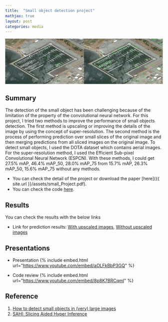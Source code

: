 ```yaml
---
title:  "Small object detection project"
mathjax: true
layout: post
categories: media
---
```


![detection](https://github.com/GijungLee/Small_object_detection_project/blob/main/data/Picture1.png?raw=true)


## Summary

The detection of the small object has been challenging because of the limitation of the property of the convolutional neural network. For this project, I tried two methods to improve the performance of small objects detection. The first method is upscaling or improving the details of the image by using the concept of super-resolution. The second method is the process of performing prediction over small slices of the original image and then merging predictions from all sliced images on the original image. To detect small objects, I used the DOTA dataset which contains aerial images. For the super-resolution method, I used the Efficient Sub-pixel Convolutional Neural Network (ESPCN). With these methods, I could get 27.5% mAP, 46.4% mAP_50, 28.0% mAP_75 from 15.7% mAP, 26.3% mAP_50, 15.6% mAP_75 without any methods.

- You can check the detail of the project or download the paper [here]({{ site.url }}/assets/small_Project.pdf).
- You can check the code [here](https://github.com/GijungLee/Small_object_detection_project).

## Results
You can check the results with the below links 
- Link for prediction results: [With upscaled images](https://drive.google.com/drive/folders/1tioKKtIJDxPaBKCh6-aTkmWPvy-WY_Qt?usp=sharing), [Without upscaled images](https://drive.google.com/drive/folders/1yH1gUZkCi6xn0GtAt0WTpd0Oj-PoQ3fJ?usp=sharing)

## Presentations
- Presentation
{% include embed.html url="https://www.youtube.com/embed/aOLFkBbP3GQ" %}

- Code review
{% include embed.html url="https://www.youtube.com/embed/8p8K7BRCqmI" %}

## Reference
1. [How to detect small objects in (very) large images](https://blog.ml6.eu/how-to-detect-small-objects-in-very-large-images-70234bab0f98)
2. [SAHI: Slicing Aided Hyper Inference](https://github.com/obss/sahi/)
